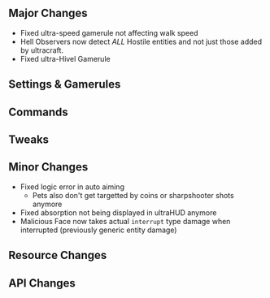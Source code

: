 ## Major Changes
- Fixed ultra-speed gamerule not affecting walk speed
- Hell Observers now detect *ALL* Hostile entities and not just those added by ultracraft.
- Fixed ultra-Hivel Gamerule
## Settings & Gamerules
## Commands
## Tweaks
## Minor Changes
- Fixed logic error in auto aiming
  - Pets also don't get targetted by coins or sharpshooter shots anymore
- Fixed absorption not being displayed in ultraHUD anymore
- Malicious Face now takes actual `interrupt` type damage when interrupted (previously generic entity damage)
## Resource Changes
## API Changes

